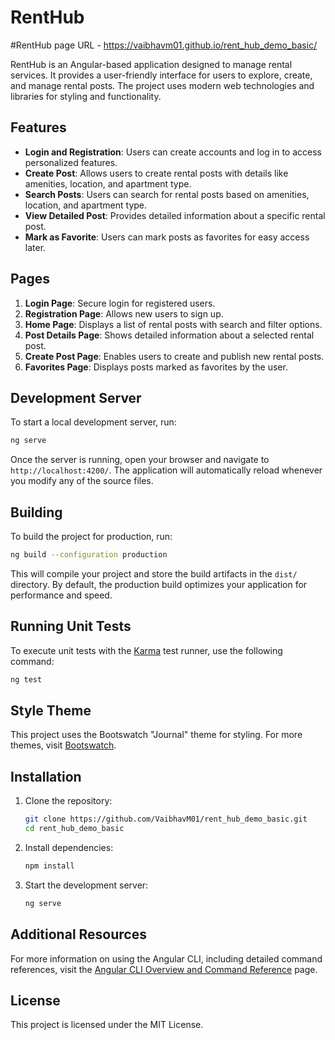 # RentHub

#RentHub page URL - https://vaibhavm01.github.io/rent_hub_demo_basic/

RentHub is an Angular-based application designed to manage rental services. It provides a user-friendly interface for users to explore, create, and manage rental posts. The project uses modern web technologies and libraries for styling and functionality.

## Features

- **Login and Registration**: Users can create accounts and log in to access personalized features.
- **Create Post**: Allows users to create rental posts with details like amenities, location, and apartment type.
- **Search Posts**: Users can search for rental posts based on amenities, location, and apartment type.
- **View Detailed Post**: Provides detailed information about a specific rental post.
- **Mark as Favorite**: Users can mark posts as favorites for easy access later.

## Pages

1. **Login Page**: Secure login for registered users.
2. **Registration Page**: Allows new users to sign up.
3. **Home Page**: Displays a list of rental posts with search and filter options.
4. **Post Details Page**: Shows detailed information about a selected rental post.
5. **Create Post Page**: Enables users to create and publish new rental posts.
6. **Favorites Page**: Displays posts marked as favorites by the user.

## Development Server

To start a local development server, run:

```bash
ng serve
```

Once the server is running, open your browser and navigate to `http://localhost:4200/`. The application will automatically reload whenever you modify any of the source files.

## Building

To build the project for production, run:

```bash
ng build --configuration production
```

This will compile your project and store the build artifacts in the `dist/` directory. By default, the production build optimizes your application for performance and speed.

## Running Unit Tests

To execute unit tests with the [Karma](https://karma-runner.github.io) test runner, use the following command:

```bash
ng test
```

## Style Theme

This project uses the Bootswatch "Journal" theme for styling. For more themes, visit [Bootswatch](https://bootswatch.com/).

## Installation

1. Clone the repository:
   ```bash
   git clone https://github.com/VaibhavM01/rent_hub_demo_basic.git
   cd rent_hub_demo_basic
   ```

2. Install dependencies:
   ```bash
   npm install
   ```

3. Start the development server:
   ```bash
   ng serve
   ```

## Additional Resources

For more information on using the Angular CLI, including detailed command references, visit the [Angular CLI Overview and Command Reference](https://angular.dev/tools/cli) page.

## License

This project is licensed under the MIT License.
